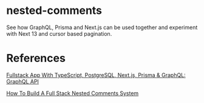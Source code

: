 # nested-comments

See how GraphQL, Prisma and Next.js can be used together and experiment with Next 13 and cursor based pagination.

# References

[Fullstack App With TypeScript, PostgreSQL, Next.js, Prisma & GraphQL: GraphQL API](https://www.prisma.io/blog/fullstack-nextjs-graphql-prisma-oklidw1rhw)

[How To Build A Full Stack Nested Comments System](https://www.youtube.com/watch?v=lyNetvEfvT0)
